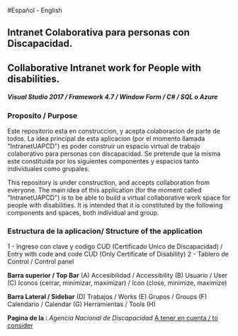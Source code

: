 #Español - English

## Intranet Colaborativa para personas con Discapacidad.
## Collaborative Intranet work for People with disabilities.

##### Visual Studio 2017   /   Framework 4.7   /   Window Form   /  C#  /   SQL o Azure

### Proposito / Purpose
Este repositorio esta en construccion, y acepta colaboracion de parte de todos. La idea principal de esta aplicacion (por el momento llamada "IntranetUAPCD") es poder construir un espacio virtual de trabajo colaborativo para personas con discapacidad. Se pretende que la misma este constituida por los siguientes componentes y espacios tanto individuales como grupales.

This repository is under construction, and accepts collaboration from everyone. The main idea of this application (for the moment called "IntranetUAPCD") is to be able to build a virtual collaborative work space for people with disabilities. It is intended that it is constituted by the following components and spaces, both individual and group.


### Estructura de la aplicacion/ Structure of the application

1 - Ingreso con clave y codigo CUD (Certificado Unico de Discapacidad) / Entry with code and code CUD (Only Certificate of Disability)
2 - Tablero de Control / Control panel

**Barra superior / Top Bar**
        (A) Accesibilidad / Accessibility
        (B) Usuario / User
        (C) Iconos (cerrar, minimizar, maximizar) / Icon (close, minimize, maximize)

**Barra Lateral / Sidebar**
        (D) Trabajos / Works
        (E) Grupos / Groups
        (F) Calendario / Calendar
        (G) Herramientas / Tools
        (H) 

**Pagina de la :** _Agencia Nacional de Discapacidad_ [A tener en cuenta / to consider](https://www.argentina.gob.ar/andis)

